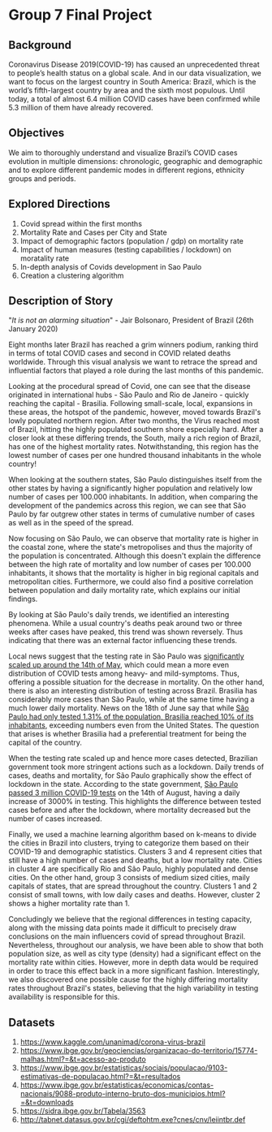 # Group 7 Final Project

## Background

Coronavirus Disease 2019(COVID-19) has caused an unprecedented threat to people’s health status on a global scale. And in our data visualization, we want to focus on the largest country in South America: Brazil, which is the world’s fifth-largest country by area and the sixth most populous. Until today, a total of almost 6.4 million COVID cases have been confirmed while 5.3 million of them have already recovered. 

## Objectives

We aim to thoroughly understand and visualize Brazil’s COVID cases evolution in multiple dimensions: chronologic, geographic and demographic and  to explore different pandemic modes in different regions, ethnicity groups and periods.

## Explored Directions

1. Covid spread within the first months
2. Mortality Rate and Cases per City and State
3. Impact of demographic factors (population / gdp) on mortality rate
4. Impact of human measures (testing capabilities / lockdown) on moratality rate
5. In-depth analysis of Covids development in Sao Paulo
6. Creation a clustering algorithm

## Description of Story

"_It is not an alarming situation_" - Jair Bolsonaro, President of Brazil (26th January 2020)

Eight months later Brazil has reached a grim winners podium, ranking third in terms of total COVID cases and second in COVID related deaths worldwide. Through this visual analysis we want to retrace the spread and influential factors that played a role during the last months of this pandemic.

Looking at the procedural spread of Covid, one can see that the disease originated in international hubs - São Paulo and Rio de Janeiro - quickly reaching the capital - Brasilia. Following small-scale, local, expansions in these areas, the hotspot of the pandemic, however, moved towards Brazil's lowly populated northern region. After two months, the Virus reached most of Brazil, hitting the highly populated southern shore especially hard. After a closer look at these differing trends, the South, maily a rich region of Brazil, has one of the highest mortality rates. Notwithstanding, this region has the lowest number of cases per one hundred thousand inhabitants in the whole country!

When looking at the southern states, São Paulo distinguishes itself from the other states by having a significantly higher population and relatively low number of cases per 100.000 inhabitants. In addition, when comparing the development of the pandemics across this region, we can see that São Paulo by far outgrew other states in terms of cumulative number of cases as well as in the speed of the spread.

Now focusing on São Paulo, we can observe that mortality rate is higher in the coastal zone, where the state's metropolises and thus the majority of the population is concentrated. Although this doesn't explain the difference between the high rate of mortality and low number of cases per 100.000 inhabitants, it shows that the mortality is higher in big regional capitals and metropolitan cities. Furthermore, we could also find a positive correlation between population and daily mortality rate, which explains our initial findings.

By looking at São Paulo's daily trends, we identified an interesting phenomena. While a usual country's deaths peak around two or three weeks after cases have peaked, this trend was shown reversely. Thus indicating that there was an external factor influencing these trends. 

Local news suggest that the testing rate in São Paulo was [significantly scaled up around the 14th of May](https://g1.globo.com/sp/sao-paulo/noticia/2020/04/20/sp-tera-testagem-em-massa-para-coronavirus-a-partir-de-15-de-maio-segundo-vice-governador.ghtml), which could mean a more even distribution of COVID tests among heavy- and mild-symptoms. Thus, offering a possible situation for the decrease in mortality. On the other hand, there is also an interesting distribution of testing across Brazil. Brasilia has considerably more cases than São Paulo, while at the same time having a much lower daily mortality. News on the 18th of June say that while [São Paulo had only tested 1.31% of the population, Brasilia reached 10% of its inhabitants](https://agenciabrasilia.df.gov.br/2020/06/18/df-ja-testou-10-da-populacao-para-covid-19/), exceeding numbers even from the United States. The question that arises is whether Brasilia had a preferential treatment for being the capital of the country.

When the testing rate scaled up and hence more cases detected, Brazilian government took more stringent actions such as a lockdown.  Daily trends of cases, deaths and mortality, for São Paulo graphically show the effect of lockdown in the state. According to the state government, [São Paulo passed 3 million COVID-19 tests](https://www.saopaulo.sp.gov.br/ultimas-noticias/governo-de-sao-paulo-atualiza-informacoes-sobre-o-combate-ao-coronavirus-4/) on the 14th of August, having a daily increase of 3000% in testing. This highlights the difference between tested cases before and after the lockdown, where mortality decreased but the number of cases increased. 

Finally, we used a machine learning algorithm based on k-means to divide the cities in Brazil into clusters, trying to categorize them based on their COVID-19 and demographic statistics. Clusters 3 and 4 represent cities that still have a high number of cases and deaths, but a low mortality rate. Cities in cluster 4 are specifically Rio and São Paulo, highly populated and dense cities. On the other hand, group 3 consists of medium sized cities, maily capitals of states, that are spread throughout the country. Clusters 1 and 2 consist of small towns, with low daily cases and deaths. However, cluster 2 shows a higher mortality rate than 1.

Concludingly we believe that the regional differences in testing capacity, along with the missing data points made it difficult to precisely draw conclusions on the main influencers covid of spread throughout Brazil. Nevertheless, throughout our analysis, we have been able to show that both population size, as well as city type (density) had a significant effect on the mortality rate within cities. However, more in depth data would be required in order to trace this effect back in a more significant fashion. Interestingly, we also discovered one possible cause for the highly differing mortality rates throughout Brazil's states, believing that the high variability in testing availability is responsible for this.

## Datasets
1.	https://www.kaggle.com/unanimad/corona-virus-brazil	
2.  https://www.ibge.gov.br/geociencias/organizacao-do-territorio/15774-malhas.html?=&t=acesso-ao-produto
3.  https://www.ibge.gov.br/estatisticas/sociais/populacao/9103-estimativas-de-populacao.html?=&t=resultados
4.  https://www.ibge.gov.br/estatisticas/economicas/contas-nacionais/9088-produto-interno-bruto-dos-municipios.html?=&t=downloads
5.  https://sidra.ibge.gov.br/Tabela/3563
6.  http://tabnet.datasus.gov.br/cgi/deftohtm.exe?cnes/cnv/leiintbr.def
